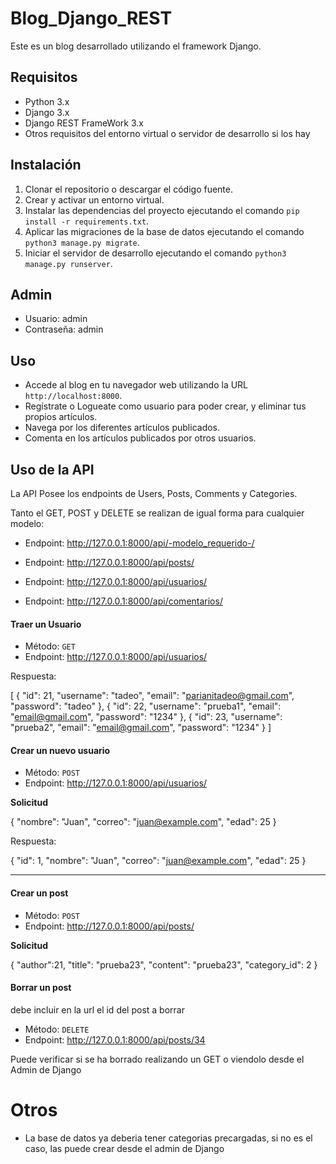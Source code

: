 # Blog_Django_REST

Este es un blog desarrollado utilizando el framework Django.

## Requisitos

- Python 3.x
- Django 3.x
- Django REST FrameWork 3.x
- Otros requisitos del entorno virtual o servidor de desarrollo si los hay

## Instalación

1. Clonar el repositorio o descargar el código fuente.
2. Crear y activar un entorno virtual.
3. Instalar las dependencias del proyecto ejecutando el comando `pip install -r requirements.txt`.
4. Aplicar las migraciones de la base de datos ejecutando el comando `python3 manage.py migrate`.
5. Iniciar el servidor de desarrollo ejecutando el comando `python3 manage.py runserver`.

## Admin

- Usuario: admin
- Contraseña: admin

## Uso

- Accede al blog en tu navegador web utilizando la URL `http://localhost:8000`.
- Regístrate o Logueate como usuario para poder crear, y eliminar tus propios artículos.
- Navega por los diferentes artículos publicados.
- Comenta en los artículos publicados por otros usuarios.


## Uso de la API

La API Posee los endpoints de Users, Posts, Comments y Categories.

Tanto el GET, POST y DELETE se realizan de igual forma para cualquier modelo:


- Endpoint: http://127.0.0.1:8000/api/-modelo_requerido-/

- Endpoint: http://127.0.0.1:8000/api/posts/



- Endpoint: http://127.0.0.1:8000/api/usuarios/

- Endpoint: http://127.0.0.1:8000/api/comentarios/

#### Traer un Usuario

- Método: `GET`
- Endpoint: http://127.0.0.1:8000/api/usuarios/


Respuesta:

[
  {
    "id": 21,
    "username": "tadeo",
    "email": "parianitadeo@gmail.com",
    "password": "tadeo"
  },
  {
    "id": 22,
    "username": "prueba1",
    "email": "email@gmail.com",
    "password": "1234"
  },
  {
    "id": 23,
    "username": "prueba2",
    "email": "email@gmail.com",
    "password": "1234"
  }
]


#### Crear un nuevo usuario

- Método: `POST`
- Endpoint: http://127.0.0.1:8000/api/usuarios/



**Solicitud**

{
    "nombre": "Juan",
    "correo": "juan@example.com",
    "edad": 25
}

Respuesta:

{
    "id": 1,
    "nombre": "Juan",
    "correo": "juan@example.com",
    "edad": 25
}

---------------------------------------------------------------------------------

#### Crear un post

- Método: `POST`
- Endpoint: http://127.0.0.1:8000/api/posts/

**Solicitud**

{
  "author":21,
  "title": "prueba23",
  "content": "prueba23",
  "category_id": 2
}


#### Borrar un post

debe incluir en la url el id del post a borrar

- Método: `DELETE`
- Endpoint: http://127.0.0.1:8000/api/posts/34

Puede verificar si se ha borrado realizando un GET o viendolo desde el Admin de Django


# Otros 

- La base de datos ya deberia tener categorias precargadas, si no es el caso, las puede crear desde el admin de Django
